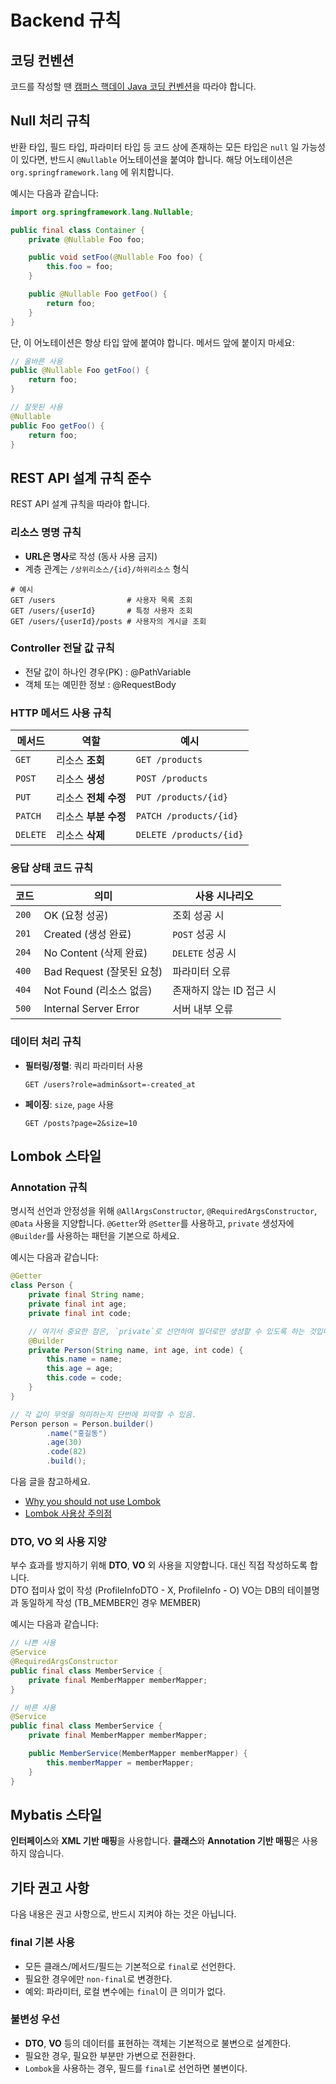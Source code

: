 # Backend 규칙

## 코딩 컨벤션

코드를 작성할 땐 [캠퍼스 핵데이 Java 코딩 컨벤션](https://naver.github.io/hackday-conventions-java/)을 따라야 합니다.

## Null 처리 규칙

반환 타입, 필드 타입, 파라미터 타입 등 코드 상에 존재하는 모든 타입은 `null` 일 가능성이 있다면, 반드시 `@Nullable` 어노테이션을 붙여야 합니다. 해당 어노테이션은
`org.springframework.lang` 에 위치합니다.

예시는 다음과 같습니다:

```java
import org.springframework.lang.Nullable;

public final class Container {
    private @Nullable Foo foo;

    public void setFoo(@Nullable Foo foo) {
        this.foo = foo;
    }

    public @Nullable Foo getFoo() {
        return foo;
    }
}
```

단, 이 어노테이션은 항상 타입 앞에 붙여야 합니다. 메서드 앞에 붙이지 마세요:

```java
// 올바른 사용
public @Nullable Foo getFoo() {
	return foo;
}

// 잘못된 사용
@Nullable
public Foo getFoo() {
	return foo;
}
```

## REST API 설계 규칙 준수

REST API 설계 규칙을 따라야 합니다.

### 리소스 명명 규칙

- **URL은 명사**로 작성 (동사 사용 금지)
- 계층 관계는 `/상위리소스/{id}/하위리소스` 형식

```
# 예시
GET /users                # 사용자 목록 조회
GET /users/{userId}       # 특정 사용자 조회
GET /users/{userId}/posts # 사용자의 게시글 조회
```

### Controller 전달 값 규칙

- 전달 값이 하나인 경우(PK) : @PathVariable
- 객체 또는 예민한 정보 : @RequestBody

### HTTP 메서드 사용 규칙

| 메서드      | 역할            | 예시                      |
|----------|---------------|-------------------------|
| `GET`    | 리소스 **조회**    | `GET /products`         |
| `POST`   | 리소스 **생성**    | `POST /products`        |
| `PUT`    | 리소스 **전체 수정** | `PUT /products/{id}`    |
| `PATCH`  | 리소스 **부분 수정** | `PATCH /products/{id}`  |
| `DELETE` | 리소스 **삭제**    | `DELETE /products/{id}` |

### 응답 상태 코드 규칙

| 코드    | 의미                    | 사용 시나리오         |
|-------|-----------------------|-----------------|
| `200` | OK (요청 성공)            | 조회 성공 시         |
| `201` | Created (생성 완료)       | `POST` 성공 시     |
| `204` | No Content (삭제 완료)    | `DELETE` 성공 시   |
| `400` | Bad Request (잘못된 요청)  | 파라미터 오류         |
| `404` | Not Found (리소스 없음)    | 존재하지 않는 ID 접근 시 |
| `500` | Internal Server Error | 서버 내부 오류        |

### 데이터 처리 규칙

- **필터링/정렬**: 쿼리 파라미터 사용
  ```http
  GET /users?role=admin&sort=-created_at
  ```
- **페이징**: `size`, `page` 사용
  ```http
  GET /posts?page=2&size=10
  ```

## Lombok 스타일

### Annotation 규칙

명시적 선언과 안정성을 위해 `@AllArgsConstructor`, `@RequiredArgsConstructor`, `@Data` 사용을 지양합니다. `@Getter`와 `@Setter`를 사용하고,
`private` 생성자에 `@Builder`를 사용하는 패턴을 기본으로 하세요.

예시는 다음과 같습니다:

```java
@Getter
class Person {
    private final String name;
    private final int age;
    private final int code;

    // 여기서 중요한 점은, `private`로 선언하여 빌더로만 생성할 수 있도록 하는 것입니다.
    @Builder
    private Person(String name, int age, int code) {
        this.name = name;
        this.age = age;
        this.code = code;
    }
}

// 각 값이 무엇을 의미하는지 단번에 파악할 수 있음.
Person person = Person.builder()
        .name("홍길동")
        .age(30)
        .code(82)
        .build();
```

다음 글을 참고하세요.

- [Why you should not use Lombok](https://ppbruna.medium.com/why-you-should-not-use-lombok-f7556662e8c3)
- [Lombok 사용상 주의점](https://kwonnam.pe.kr/wiki/java/lombok/pitfall)

### DTO, VO 외 사용 지양

부수 효과를 방지하기 위해 **DTO**, **VO** 외 사용을 지양합니다. 대신 직접 작성하도록 합니다.
<br/>
DTO 접미사 없이 작성 (ProfileInfoDTO - X, ProfileInfo - O)
VO는 DB의 테이블명과 동일하게 작성 (TB_MEMBER인 경우 MEMBER)

예시는 다음과 같습니다:

```java
// 나쁜 사용
@Service
@RequiredArgsConstructor
public final class MemberService {
    private final MemberMapper memberMapper;
}

// 바른 사용
@Service
public final class MemberService {
    private final MemberMapper memberMapper;

    public MemberService(MemberMapper memberMapper) {
        this.memberMapper = memberMapper;
    }
}
```

## Mybatis 스타일

**인터페이스**와 **XML 기반 매핑**을 사용합니다. **클래스**와 **Annotation 기반 매핑**은 사용하지 않습니다.

## 기타 권고 사항

다음 내용은 권고 사항으로, 반드시 지켜야 하는 것은 아닙니다.

### final 기본 사용

- 모든 클래스/메서드/필드는 기본적으로 `final`로 선언한다.
- 필요한 경우에만 `non-final`로 변경한다.
- 예외: 파라미터, 로컬 변수에는 `final`이 큰 의미가 없다.

### 불변성 우선

- **DTO**, **VO** 등의 데이터를 표현하는 객체는 기본적으로 불변으로 설계한다.
- 필요한 경우, 필요한 부분만 가변으로 전환한다.
- `Lombok`을 사용하는 경우, 필드를 `final`로 선언하면 불변이다.
